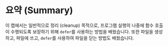# 요약 (Summary)

이 랩에서는 일반적으로 정리 (cleanup) 목적으로, 프로그램 실행의 나중에 함수 호출이 수행되도록 보장하기 위해 `defer`를 사용하는 방법을 배웠습니다. 또한 파일을 생성하고, 파일에 쓰고, `defer`를 사용하여 파일을 닫는 방법도 배웠습니다.
